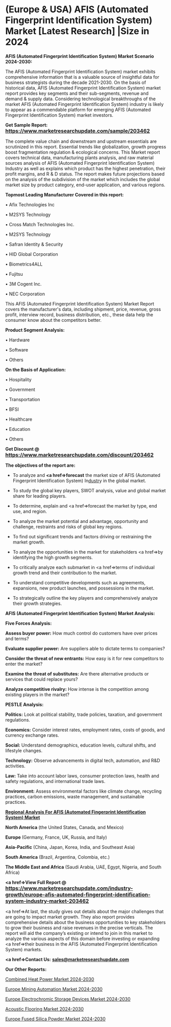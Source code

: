 # (Europe & USA) AFIS (Automated Fingerprint Identification System) Market [Latest Research] |Size in 2024

<strong>AFIS (Automated Fingerprint Identification System) Market Scenario 2024-2030:</strong>

The AFIS (Automated Fingerprint Identification System) market exhibits comprehensive information that is a valuable source of insightful data for business strategists during the decade 2021-2030. On the basis of historical data, AFIS (Automated Fingerprint Identification System) market report provides key segments and their sub-segments, revenue and demand &amp; supply data. Considering technological breakthroughs of the market AFIS (Automated Fingerprint Identification System) industry is likely to appear as a commendable platform for emerging AFIS (Automated Fingerprint Identification System) market investors.

<strong>Get Sample Report: <a href=https://www.marketresearchupdate.com/sample/203462><font size=3 color=#0000ff>https://www.marketresearchupdate.com/sample/203462</font></a></strong>

The complete value chain and downstream and upstream essentials are scrutinized in this report. Essential trends like globalization, growth progress boost fragmentation regulation &amp; ecological concerns. This Market report covers technical data, manufacturing plants analysis, and raw material sources analysis of AFIS (Automated Fingerprint Identification System) Industry as well as explains which product has the highest penetration, their profit margins, and R & D status. The report makes future projections based on the analysis of the subdivision of the market which includes the global market size by product category, end-user application, and various regions.

<strong>Topmost Leading Manufacturer Covered in this report:</strong>

• Afix Technologies Inc

• M2SYS Technology

• Cross Match Technologies Inc.

• M2SYS Technology

• Safran Identity & Security

• HID Global Corporation

• Biometrics4ALL

• Fujitsu

• 3M Cogent Inc.

• NEC Corporation

This AFIS (Automated Fingerprint Identification System) Market Report covers the manufacturer's data, including shipment, price, revenue, gross profit, interview record, business distribution, etc., these data help the consumer know about the competitors better.

<strong>Product Segment Analysis: </strong>

• Hardware

• Software

• Others

<strong>On the Basis of Application:</strong>

• Hospitality

• Government

• Transportation

• BFSI

• Healthcare

• Education

• Others

<strong>Get Discount @ <a href=https://www.marketresearchupdate.com/discount/203462><font size=3 color=#0000ff>https://www.marketresearchupdate.com/discount/203462</font></a></strong>

<strong><b>The objectives of the report are:</b></strong>

- To analyze and <strong><a href=><strong>forecast</strong></a></strong> the market size of AFIS (Automated Fingerprint Identification System) In<a href=ASDF991299>dustr</a>y in the global market.

- To study the global key players, SWOT analysis, value and global market share for leading players.

- To determine, explain and <a href=>forecast</a> the market by type, end use, and region.

- To analyze the market potential and advantage, opportunity and challenge, restraints and risks of global key regions.

- To find out significant trends and factors driving or restraining the market growth.

- To analyze the opportunities in the market for stakeholders <a href=>by</a> identifying the high growth segments.

- To critically analyze each submarket in <a href=>terms</a> of individual growth trend and their contribution to the market.

- To understand competitive developments such as agreements, expansions, new product launches, and possessions in the market.

- To strategically outline the key players and comprehensively analyze their growth strategies.

<strong>AFIS (Automated Fingerprint Identification System) Market Analysis:</strong>

<strong>Five Forces Analysis:</strong>

<strong>Assess buyer power:</strong> How much control do customers have over prices and terms?

<strong>Evaluate supplier power:</strong> Are suppliers able to dictate terms to companies?

<strong>Consider the threat of new entrants:</strong> How easy is it for new competitors to enter the market?

<strong>Examine the threat of substitutes:</strong> Are there alternative products or services that could replace yours?

<strong>Analyze competitive rivalry:</strong> How intense is the competition among existing players in the market?

<strong>PESTLE Analysis:</strong>

<strong>Politics:</strong> Look at political stability, trade policies, taxation, and government regulations.

<strong>Economics:</strong> Consider interest rates, employment rates, costs of goods, and currency exchange rates.

<strong>Social:</strong> Understand demographics, education levels, cultural shifts, and lifestyle changes.

<strong>Technology:</strong> Observe advancements in digital tech, automation, and R&D activities.

<strong>Law:</strong> Take into account labor laws, consumer protection laws, health and safety regulations, and international trade laws.

<strong>Environment:</strong> Assess environmental factors like climate change, recycling practices, carbon emissions, waste management, and sustainable practices.

<strong><u><b>Regional Analysis For AFIS (Automated Fingerprint Identification System) Market</b></u></strong>

<strong><b>North America</b></strong> (the United States, Canada, and Mexico)

<strong><b>Europe </b></strong>(Germany, France, UK, Russia, and Italy)

<strong><b>Asia-Pacific</b></strong> (China, Japan, Korea, India, and Southeast Asia)

<strong><b>South America</b></strong> (Brazil, Argentina, Colombia, etc.)

<strong><b>The Middle East and Africa</b></strong> (Saudi Arabia, UAE, Egypt, Nigeria, and South Africa)

<strong><a href=>View Full Report</a> @ <a href=https://www.marketresearchupdate.com/industry-growth/europe-afis-automated-fingerprint-identification-system-industry-market-203462><font size=3 color=#0000ff>https://www.marketresearchupdate.com/industry-growth/europe-afis-automated-fingerprint-identification-system-industry-market-203462</font></a></strong>

<a href=>At last,</a> the study gives out details about the major challenges that are going to impact market growth. They also report provides comprehensive details about the business opportunities to key stakeholders to grow their business and raise revenues in the precise verticals. The report will aid the company’s existing or intend to join in this market to analyze the various aspects of this domain before investing or expanding <a href=>their</a> business in the AFIS (Automated Fingerprint Identification System) markets.

<strong><a href=>Contact Us:</a></strong>
<strong>sales@marketresearchupdate.com</strong>

<strong>Our Other Reports:</strong>

<a href=https://www.linkedin.com/pulse/combined-heat-power-market-pointing-capture>Combined Heat Power Market 2024-2030</a>

<a href=https://www.linkedin.com/pulse/europe-mining-automation-market-size-trends-share-growth>Europe Mining Automation Market 2024-2030</a>

<a href=https://www.linkedin.com/pulse/europe-electrochromic-storage-devices-market>Europe Electrochromic Storage Devices Market 2024-2030</a>

<a href=https://www.linkedin.com/pulse/acoustic-flooring-market-continues-rapid-growth-2it9f/>Acoustic Flooring Market 2024-2030</a>

<a href=https://www.linkedin.com/pulse/europe-fused-silica-powder-market-research-report-vdnvf/>Europe Fused Silica Powder Market 2024-2030</a>

